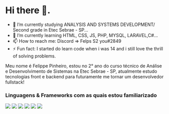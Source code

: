 # Hi there 👋.

- 🔭 I’m currently studying ANALYSIS AND SYSTEMS DEVELOPMENT/ Second grade in Etec Sebrae - SP...
- 🌱 I’m currently learning HTML, CSS, JS, PHP, MYSQL, LARAVEL,C#...
- 📫 How to reach me: Discord => Felps S2 you#2849
- ⚡ Fun fact: I started do learn code when i was 14 and i still love the thrill of solving problems.


Meu nome é Felippe Pinheiro, estou no 2° ano do curso técnico de Análise e Desenvolvimento de Sistemas na Etec Sebrae - SP, atualmente estudo tecnologias front e backend para futuramente me tornar um desenvolvedor fullstack!


### Linguagens & Frameworks com as quais estou familiarizado

<img src="https://img.shields.io/badge/HTML5-E34F26?style=for-the-badge&logo=html5&logoColor=white"> <img src="https://img.shields.io/badge/CSS3-1572B6?style=for-the-badge&logo=css3&logoColor=white"> <img src="https://img.shields.io/badge/PHP-777BB4?style=for-the-badge&logo=php&logoColor=white"> <img src="https://img.shields.io/badge/JavaScript-F7DF1E?style=for-the-badge&logo=javascript&logoColor=black"> <img src="https://img.shields.io/badge/C%23-239120?style=for-the-badge&logo=c-sharp&logoColor=white"> <img src="https://img.shields.io/badge/MySQL-00000F?style=for-the-badge&logo=mysql&logoColor=white">


